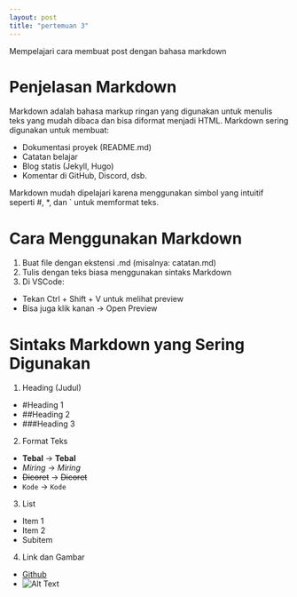 ```yaml
---
layout: post
title: "pertemuan 3"
---
```


Mempelajari cara membuat post dengan bahasa markdown

# Penjelasan Markdown

Markdown adalah bahasa markup ringan yang digunakan untuk menulis teks yang mudah dibaca dan bisa diformat menjadi HTML.
Markdown sering digunakan untuk membuat:

- Dokumentasi proyek (README.md)
- Catatan belajar
- Blog statis (Jekyll, Hugo)
- Komentar di GitHub, Discord, dsb.

Markdown mudah dipelajari karena menggunakan simbol yang intuitif seperti #, *, dan ` untuk memformat teks.

# Cara Menggunakan Markdown

1. Buat file dengan ekstensi .md (misalnya: catatan.md)
2. Tulis dengan teks biasa menggunakan sintaks Markdown
3. Di VSCode:
- Tekan Ctrl + Shift + V untuk melihat preview
- Bisa juga klik kanan → Open Preview

# Sintaks Markdown yang Sering Digunakan

1. Heading (Judul)
- #Heading 1
- ##Heading 2
- ###Heading 3

2. Format Teks
- **Tebal**     →   **Tebal** 
- *Miring*      →   *Miring*  
- ~~Dicoret~~   →   ~~Dicoret~~  
- `Kode`        →   `Kode`

3. List
- Item 1
- Item 2
- Subitem

4. Link dan Gambar
- [Github](https://github.com)
- ![Alt Text](https://example.com/gambar.png)